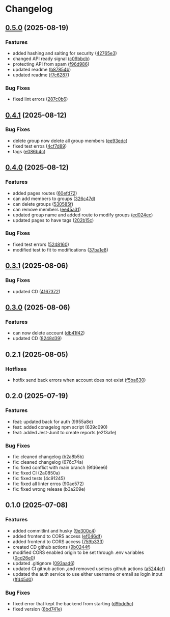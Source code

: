 # Changelog

## [0.5.0](https://github.com/LBROCHARD/racine/compare/0.4.1...0.5.0) (2025-08-19)

### Features

* added hashing and salting for security ([42765e3](https://github.com/LBROCHARD/racine/commit/42765e3b7b7b41b6f84649f43889b94add47d5af))
* changed API ready signal ([c09bbcb](https://github.com/LBROCHARD/racine/commit/c09bbcb64203c61fe3772aff3cb00117f55dcdbe))
* protecting API from spam ([f96d986](https://github.com/LBROCHARD/racine/commit/f96d986e40b75c8ee74c33b365b6fbf815f2218b))
* updated readme ([b87854b](https://github.com/LBROCHARD/racine/commit/b87854b58084e3f69f3af211f0f0c56f04459ed7))
* updated readme ([f7c6287](https://github.com/LBROCHARD/racine/commit/f7c6287b911f9a85fb82d237e1a5f80bb656655d))

### Bug Fixes

* fixed lint errors ([287c0b6](https://github.com/LBROCHARD/racine/commit/287c0b60e5a759c62eb032e29ff90e0e8a79cadf))

## [0.4.1](https://github.com/LBROCHARD/racine/compare/0.4.0...0.4.1) (2025-08-12)

### Bug Fixes

* delete group now delete all group members ([ee93edc](https://github.com/LBROCHARD/racine/commit/ee93edce3f25160a039476a8feb0f06531f2c660))
* fixed test erros ([4cf7d89](https://github.com/LBROCHARD/racine/commit/4cf7d8927a593b673ac1f5bc6ad611d7b0a6bcfe))
* tags ([e086b4c](https://github.com/LBROCHARD/racine/commit/e086b4c551fbbdc22ac8694d8070e3b60e9ecdff))

## [0.4.0](https://github.com/LBROCHARD/racine/compare/0.3.1...0.4.0) (2025-08-12)

### Features

* added pages routes ([60efd72](https://github.com/LBROCHARD/racine/commit/60efd7208c8705560b89831c8be9364612bae2e2))
* can add members to groups ([326c47d](https://github.com/LBROCHARD/racine/commit/326c47d2ddee891d31ddc51a60fe79adc7fdccce))
* can delete groups ([530585f](https://github.com/LBROCHARD/racine/commit/530585ff8307b8c96230dfc5c4255ca91590f136))
* can remove members ([ee45a31](https://github.com/LBROCHARD/racine/commit/ee45a3179ecac7eb77792a818c68bf3ca194147c))
* updated group name and added route to modify groups ([ed024ec](https://github.com/LBROCHARD/racine/commit/ed024ec0190ece0f9a69a3f43e9f830685c76c47))
* updated pages to have tags ([202b15c](https://github.com/LBROCHARD/racine/commit/202b15c3a749ca556b3c0ef67bd768c2a6e21612))

### Bug Fixes

* fixed test errors ([5248160](https://github.com/LBROCHARD/racine/commit/52481602958f406d4c7d201f76b4237310e08be0))
* modified test to fit to modifications ([37ba1e8](https://github.com/LBROCHARD/racine/commit/37ba1e86db333f5e1b230e32bca20a8b12cb74f2))

## [0.3.1](https://github.com/LBROCHARD/racine/compare/0.3.0...0.3.1) (2025-08-06)

### Bug Fixes

* updated CD ([4167372](https://github.com/LBROCHARD/racine/commit/41673726e76b4a3800425b1642d4176d5ea9196e))

## [0.3.0](https://github.com/LBROCHARD/racine/compare/0.2.1...0.3.0) (2025-08-06)

### Features

* can now delete account ([db41f42](https://github.com/LBROCHARD/racine/commit/db41f42d394e2685561b07dc7425447eb798e75e))
* updated CD ([8248d39](https://github.com/LBROCHARD/racine/commit/8248d39e5037400f1ae46ef38777537ffc3ebe3b))

## 0.2.1 (2025-08-05)

### Hotfixes

* hotfix send back errors when account does not exist ([f5ba630](https://github.com/LBROCHARD/racine/pull/19/commits/f5ba63072bb1733caf15d853a19d7b3e0c6264d1))


## 0.2.0 (2025-07-19)

### Features

* feat: updated back for auth (9955a8e)
* feat: added conagelog npm script (639c090)
* feat: added Jest-Junit to create reports (e2f3a1e)


### Bug Fixes

* fix: cleaned changelog (b2a8b5b)
* fix: cleaned changelog (676c74a)
* fix: fixed conflict with main branch (9fd6ee6)
* fix: fixed CI (2a0850a)
* fix: fixed tests (4c91245)
* fix: fixed all linter erros (90ae572)
* fix: fixed wrong release (b3a209e)



## 0.1.0 (2025-07-08)

### Features

* added commitlint and husky ([9e300c4](https://github.com/LBROCHARD/racine/commit/9e300c42de4027e82d9451d70242de274f8b40c5))
* added frontend to CORS access ([ef046df](https://github.com/LBROCHARD/racine/commit/ef046dfe86a1a98de3eddaf69ef8ff9a90c29bed))
* added frontend to CORS access ([759b333](https://github.com/LBROCHARD/racine/commit/759b333b3d373e7c466952f629176f5b1b81151d))
* created CD github actions ([9b0244f](https://github.com/LBROCHARD/racine/commit/9b0244fb0503a984048df38fc03fb3b2ff4dac24))
* modified CORS enabled origin to be set through .env variables ([0cd26e0](https://github.com/LBROCHARD/racine/commit/0cd26e0499e85c462e1fec8c3903dac93595316b))
* updated .gitignore ([093aad6](https://github.com/LBROCHARD/racine/commit/093aad64880206b9bd47ab296a81fb61ce702196))
* updated CI github action ,and removed useless github actions ([a5244cf](https://github.com/LBROCHARD/racine/commit/a5244cfb34eeed57d081747aa8831bde4a1a2c54))
* updated the auth service to use either username or email as login input ([ffd45d0](https://github.com/LBROCHARD/racine/commit/ffd45d08bed49edd709098e47ee111c84bc21bb0))

### Bug Fixes

* fixed error that kept the backend from starting ([d9bdd5c](https://github.com/LBROCHARD/racine/commit/d9bdd5c0e58b2013b1156a3cc52bbe81d9b7d82d))
* fixed version ([8bd741e](https://github.com/LBROCHARD/racine/commit/8bd741e5a3fdd0aa792fe197efbfc24aae12fedd))
